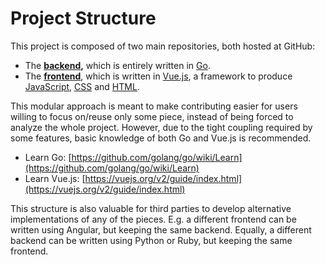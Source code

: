 # Project Structure

This project is composed of two main repositories, both hosted at GitHub:

* The [**backend**](https://github.com/filebrowser/filebrowser)**,** which is entirely written in [Go](https://golang.org/).
* The [**frontend**](https://github.com/filebrowser/frontend), which is written in [Vue.js](https://vuejs.org/), a framework to produce [JavaScript](https://en.wikipedia.org/wiki/JavaScript), [CSS](https://en.wikipedia.org/wiki/Cascading_Style_Sheets) and [HTML](https://www.w3.org/html/).

This modular approach is meant to make contributing easier for users willing to focus on/reuse only some piece, instead of being forced to analyze the whole project. However, due to the tight coupling required by some features, basic knowledge of both Go and Vue.js is recommended.

* Learn Go: [https://github.com/golang/go/wiki/Learn](https://github.com/golang/go/wiki/Learn)
* Learn Vue.js: [https://vuejs.org/v2/guide/index.html](https://vuejs.org/v2/guide/index.html)

This structure is also valuable for third parties to develop alternative implementations of any of the pieces. E.g. a different frontend can be written using Angular, but keeping the same backend. Equally, a different backend can be written using Python or Ruby, but keeping the same frontend.





